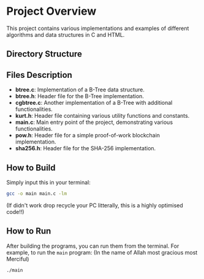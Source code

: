 # Project Overview

This project contains various implementations and examples of different algorithms and data structures in C and HTML.

## Directory Structure
## Files Description

- **btree.c**: Implementation of a B-Tree data structure.
- **btree.h**: Header file for the B-Tree implementation.
- **cgbtree.c**: Another implementation of a B-Tree with additional functionalities.
- **kurt.h**: Header file containing various utility functions and constants.
- **main.c**: Main entry point of the project, demonstrating various functionalities.
- **pow.h**: Header file for a simple proof-of-work blockchain implementation.
- **sha256.h**: Header file for the SHA-256 implementation.

## How to Build

Simply input this in your terminal:
```sh
gcc -o main main.c -lm
```
(If didn't work drop recycle your PC litterally, this is a highly optimised code!!)

## How to Run

After building the programs, you can run them from the terminal. For example, to run the `main` program: (In the name of Allah most gracious most Merciful)

```sh
./main
```
